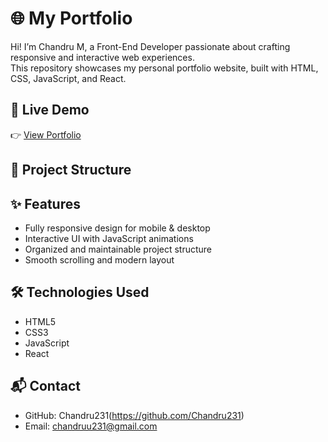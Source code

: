 
# 🌐 My Portfolio

Hi! I’m Chandru M, a Front-End Developer passionate about crafting responsive and interactive web experiences.  
This repository showcases my personal portfolio website, built with HTML, CSS, JavaScript, and React.

## 🚀 Live Demo
👉 [View Portfolio](https://chandru231.github.io/My-Portfolio/)

## 📂 Project Structure


## ✨ Features
- Fully responsive design for mobile & desktop  
- Interactive UI with JavaScript animations  
- Organized and maintainable project structure  
- Smooth scrolling and modern layout  

## 🛠️ Technologies Used
- HTML5  
- CSS3  
- JavaScript
- React 

## 📬 Contact
- GitHub: Chandru231(https://github.com/Chandru231)  
- Email: chandruu231@gmail.com  
